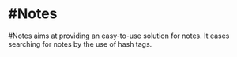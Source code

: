 # #Notes

\#Notes aims at providing an easy-to-use solution for notes. It eases searching for notes by the use of hash tags.
